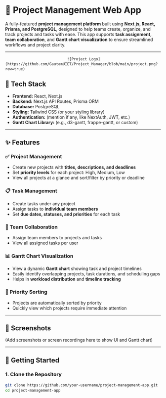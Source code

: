 # 🚀 Project Management Web App

A fully-featured **project management platform** built using **Next.js, React, Prisma, and PostgreSQL**, designed to help teams create, organize, and track projects and tasks with ease. This app supports **task assignment, team collaboration**, and **Gantt chart visualization** to ensure streamlined workflows and project clarity.

---


                                ![Project Logo](https://github.com/GautamUIET/Project_Manager/blob/main/project.png?raw=true)

 
                            

## 🔧 Tech Stack

- **Frontend:** React, Next.js
- **Backend:** Next.js API Routes, Prisma ORM
- **Database:** PostgreSQL
- **Styling:** Tailwind CSS (or your styling library)
- **Authentication:** (mention if any, like NextAuth, JWT, etc.)
- **Gantt Chart Library:** (e.g., d3-gantt, frappe-gantt, or custom)

---

## ✨ Features

### ✅ Project Management
- Create new projects with **titles, descriptions, and deadlines**
- Set **priority levels** for each project: High, Medium, Low
- View all projects at a glance and sort/filter by priority or deadline

### 📋 Task Management
- Create tasks under any project
- Assign tasks to **individual team members**
- Set **due dates, statuses, and priorities** for each task

### 👥 Team Collaboration
- Assign team members to projects and tasks
- View all assigned tasks per user

### 📊 Gantt Chart Visualization
- View a dynamic **Gantt chart** showing task and project timelines
- Easily identify overlapping projects, task durations, and scheduling gaps
- Helps in **workload distribution** and **timeline tracking**

### 🧠 Priority Sorting
- Projects are automatically sorted by priority
- Quickly view which projects require immediate attention

---

## 📸 Screenshots

(Add screenshots or screen recordings here to show UI and Gantt chart)

---

## 🚀 Getting Started

### 1. Clone the Repository

```bash
git clone https://github.com/your-username/project-management-app.git
cd project-management-app
